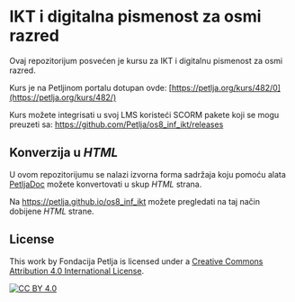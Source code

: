 # IKT i digitalna pismenost za osmi razred

Ovaj repozitorijum posvećen je kursu za IKT i digitalnu pismenost za osmi razred. 

Kurs je na Petljinom portalu dotupan ovde: [https://petlja.org/kurs/482/0](https://petlja.org/kurs/482/)

Kurs možete integrisati u svoj LMS koristeći SCORM pakete koji se mogu preuzeti sa: https://github.com/Petlja/os8_inf_ikt/releases

## Konverzija u *HTML*

U ovom repozitorijumu se nalazi izvorna forma sadržaja koju pomoću alata [PetljaDoc](https://github.com/Petlja/PetljaDoc) možete konvertovati u skup *HTML* strana.

Na https://petlja.github.io/os8_inf_ikt možete pregledati na taj način dobijene *HTML* strane.

## License

This work by Fondacija Petlja is licensed under a
[Creative Commons Attribution 4.0 International License][cc-by].

[![CC BY 4.0][cc-by-image]][cc-by]

[cc-by]: http://creativecommons.org/licenses/by/4.0/
[cc-by-image]: https://i.creativecommons.org/l/by/4.0/88x31.png

